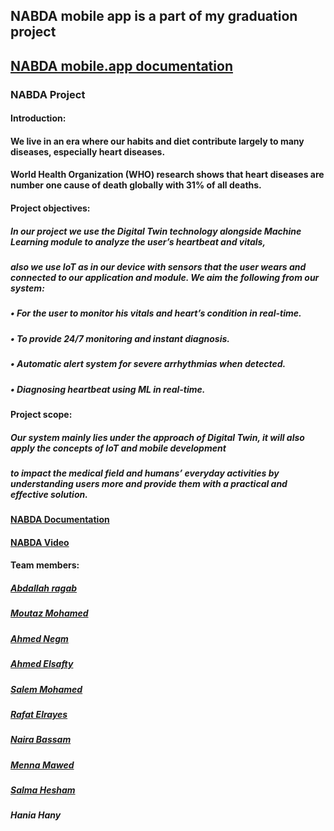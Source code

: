 ## NABDA mobile app is a part of my graduation project 
## [NABDA mobile.app documentation](https://drive.google.com/file/d/1CSQNdBhilDsvxB9wf9qUZ6KAiOGexiAs/view?usp=sharing)

### NABDA Project
#### Introduction:
#### We live in an era where our habits and diet contribute largely to many diseases, especially heart diseases.
#### World Health Organization (WHO) research shows that heart diseases are number one cause of death globally with 31% of all deaths.

#### Project objectives:
##### In our project we use the Digital Twin technology alongside Machine Learning module to analyze the user’s heartbeat and vitals,
##### also we use IoT as in our device with sensors that the user wears and connected to our application and module. We aim the following from our system:
##### • For the user to monitor his vitals and heart’s condition in real-time.
##### • To provide 24/7 monitoring and instant diagnosis.
##### • Automatic alert system for severe arrhythmias when detected.
##### • Diagnosing heartbeat using ML in real-time.

#### Project scope:
##### Our system mainly lies under the approach of Digital Twin, it will also apply the concepts of IoT and mobile development
##### to impact the medical field and humans’ everyday activities by understanding users more and provide them with a practical and effective solution.

#### [NABDA Documentation](https://drive.google.com/file/d/1g9RdVnAbJWu8_b7YihdoFW_RCioFAcvc/view?usp=sharing)
#### [NABDA Video](https://youtu.be/VR42laXcNaE)

#### Team members: 
##### [Abdallah ragab]()
##### [Moutaz Mohamed](https://github.com/Moutaz-Mohamed)
##### [Ahmed Negm](https://github.com/a7mdngm98)
##### [Ahmed Elsafty](https://github.com/ahmed0elsafty)
##### [Salem Mohamed](https://github.com/salemmohamad)
##### [Rafat Elrayes]()
##### [Naira Bassam](https://github.com/nairaAbdallah)
##### [Menna Mawed](https://github.com/mennamawed)
##### [Salma Hesham](https://github.com/SalmaHeshaam)
##### Hania Hany
